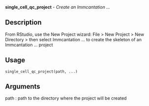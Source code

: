 **single_cell_qc_project** - *Create an Immcantation ...*

Description
--------------------

From RStudio, use the New Project wizard: File > New Project >
New Directory > then select  Immcantation ...
to create the skeleton of an Immcantation ... project


Usage
--------------------
```
single_cell_qc_project(path, ...)
```

Arguments
-------------------

path
:   path to the directory where the project will be created











